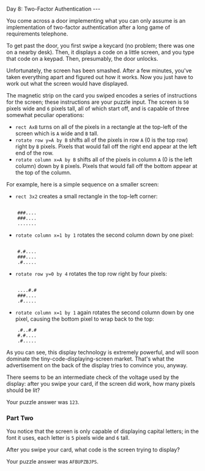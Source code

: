 Day 8: Two-Factor Authentication ---

You come across a door implementing what you can only assume is an
implementation of two-factor authentication after a long game of requirements
telephone.

To get past the door, you first swipe a keycard (no problem; there was one on a
nearby desk). Then, it displays a code on a little screen, and you type that
code on a keypad. Then, presumably, the door unlocks.

Unfortunately, the screen has been smashed. After a few minutes, you've taken
everything apart and figured out how it works. Now you just have to work out
what the screen would have displayed.

The magnetic strip on the card you swiped encodes a series of instructions for
the screen; these instructions are your puzzle input. The screen is `50` pixels
wide and `6` pixels tall, all of which start off, and is capable of three
somewhat peculiar operations:

* `rect AxB` turns on all of the pixels in a rectangle at the top-left of the
  screen which is `A` wide and `B` tall.
* `rotate row y=A by B` shifts all of the pixels in row `A` (0 is the top row)
  right by `B` pixels. Pixels that would fall off the right end appear at the
  left end of the row.
* `rotate column x=A by B` shifts all of the pixels in column `A` (0 is the left
  column) down by `B` pixels. Pixels that would fall off the bottom appear at
  the top of the column.

For example, here is a simple sequence on a smaller screen:

* `rect 3x2` creates a small rectangle in the top-left corner:

```text

    ###....
    ###....
    .......
```

* `rotate column x=1 by 1` rotates the second column down by one pixel:

```text

    #.#....
    ###....
    .#.....
```

* `rotate row y=0 by 4` rotates the top row right by four pixels:

```text

    ....#.#
    ###....
    .#.....
```

* `rotate column x=1 by 1` again rotates the second column down by one pixel,
  causing the bottom pixel to wrap back to the top:

```text
    .#..#.#
    #.#....
    .#.....
```

As you can see, this display technology is extremely powerful, and will soon
dominate the tiny-code-displaying-screen market. That's what the advertisement
on the back of the display tries to convince you, anyway.

There seems to be an intermediate check of the voltage used by the display:
after you swipe your card, if the screen did work, how many pixels should be
lit?

Your puzzle answer was `123`.

### Part Two

You notice that the screen is only capable of displaying capital letters; in the
font it uses, each letter is `5` pixels wide and `6` tall.

After you swipe your card, what code is the screen trying to display?

Your puzzle answer was `AFBUPZBJPS`.
